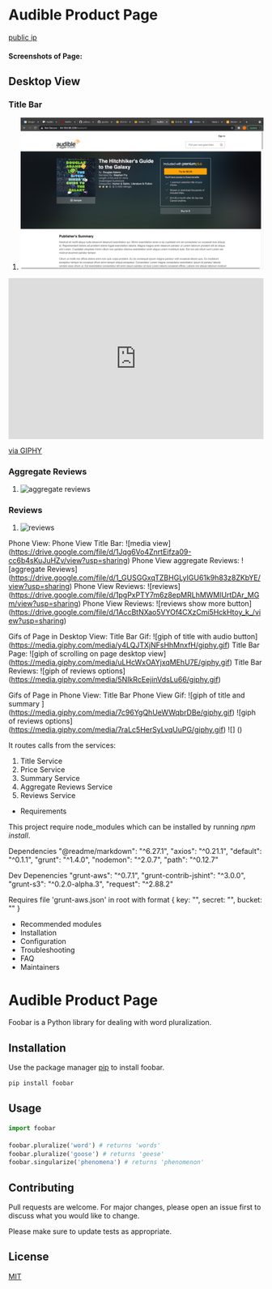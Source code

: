 # Audible Product Page

[public ip](http://ec2-54-153-95-228.us-west-1.compute.amazonaws.com/books/2/)

#### Screenshots of Page:

## Desktop View

### Title Bar

1. ![title bar](./Pictures_and_Gifs/titleBar.png)

<div style="width:100%;height:0;padding-bottom:63%;position:relative;"><iframe src="https://giphy.com/embed/y4LQJTXjNFsHhMnxfH" width="100%" height="100%" style="position:absolute" frameBorder="0" class="giphy-embed" allowFullScreen></iframe></div><p><a href="https://giphy.com/gifs/y4LQJTXjNFsHhMnxfH">via GIPHY</a></p>

### Aggregate Reviews

1. ![aggregate reviews](https://drive.google.com/file/d/1W-_xKtkfPGb_MWfelkovudrerH13f6zc/view?usp=sharing)

### Reviews

1. ![reviews](https://drive.google.com/file/d/1Gcml2SZ29dEA2V9QphfPpIQIk5ea32EC/view?usp=sharing)

Phone View:
Phone View Title Bar:
![media view] (https://drive.google.com/file/d/1Jqg6Vo4ZnrtEifza09-cc6b4sKuJuHZv/view?usp=sharing)
Phone View aggregate Reviews:
![aggregate Reviews] (https://drive.google.com/file/d/1_GUSGGxqTZBHGLyIGU61k9h83z8ZKbYE/view?usp=sharing)
Phone View Reviews:
![reviews] (https://drive.google.com/file/d/1pgPxPTY7m6z8epMRLhMWMlUrtDAr_MGm/view?usp=sharing)
Phone View Reviews:
![reviews show more button] (https://drive.google.com/file/d/1AccBtNXao5VYOf4CXzCmi5HckHtoy_k_/view?usp=sharing)

Gifs of Page in Desktop View:
Title Bar Gif:
![giph of title with audio button] (https://media.giphy.com/media/y4LQJTXjNFsHhMnxfH/giphy.gif)
Title Bar Page:
![giph of scrolling on page desktop view] (https://media.giphy.com/media/uLHcWxOAYjxqMEhU7E/giphy.gif)
Title Bar Reviews:
![giph of reviews options] (https://media.giphy.com/media/5NIkRcEejinVdsLu66/giphy.gif)

Gifs of Page in Phone View:
Title Bar Phone View Gif:
![giph of title and summary ] (https://media.giphy.com/media/7c96YgQhUeWWqbrDBe/giphy.gif)
![giph of reviews options] (https://media.giphy.com/media/7raLc5HerSyLvqUuPG/giphy.gif)
![] ()





It routes calls from the services:
1. Title Service
1. Price Service
1. Summary Service
1. Aggregate Reviews Service
1. Reviews Service

* Requirements

This project require node_modules which can be installed by running *npm install*.

Dependencies
    "@readme/markdown": "^6.27.1",
    "axios": "^0.21.1",
    "default": "^0.1.1",
    "grunt": "^1.4.0",
    "nodemon": "^2.0.7",
    "path": "^0.12.7"

Dev Depenencies
    "grunt-aws": "^0.7.1",
    "grunt-contrib-jshint": "^3.0.0",
    "grunt-s3": "^0.2.0-alpha.3",
    "request": "^2.88.2"

Requires file 'grunt-aws.json' in root with format
{
  key: "<aws key>",
  secret: "<secret aws key>",
  bucket: "<name of s3 bucket>"
}


* Recommended modules
* Installation
* Configuration
* Troubleshooting
* FAQ
* Maintainers


# Audible Product Page

Foobar is a Python library for dealing with word pluralization.

## Installation

Use the package manager [pip](https://pip.pypa.io/en/stable/) to install foobar.

```bash
pip install foobar
```

## Usage

```python
import foobar

foobar.pluralize('word') # returns 'words'
foobar.pluralize('goose') # returns 'geese'
foobar.singularize('phenomena') # returns 'phenomenon'
```

## Contributing
Pull requests are welcome. For major changes, please open an issue first to discuss what you would like to change.

Please make sure to update tests as appropriate.

## License
[MIT](https://choosealicense.com/licenses/mit/)